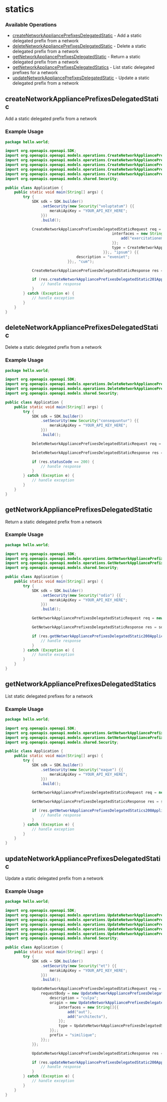 # statics

### Available Operations

* [createNetworkAppliancePrefixesDelegatedStatic](#createnetworkapplianceprefixesdelegatedstatic) - Add a static delegated prefix from a network
* [deleteNetworkAppliancePrefixesDelegatedStatic](#deletenetworkapplianceprefixesdelegatedstatic) - Delete a static delegated prefix from a network
* [getNetworkAppliancePrefixesDelegatedStatic](#getnetworkapplianceprefixesdelegatedstatic) - Return a static delegated prefix from a network
* [getNetworkAppliancePrefixesDelegatedStatics](#getnetworkapplianceprefixesdelegatedstatics) - List static delegated prefixes for a network
* [updateNetworkAppliancePrefixesDelegatedStatic](#updatenetworkapplianceprefixesdelegatedstatic) - Update a static delegated prefix from a network

## createNetworkAppliancePrefixesDelegatedStatic

Add a static delegated prefix from a network

### Example Usage

```java
package hello.world;

import org.openapis.openapi.SDK;
import org.openapis.openapi.models.operations.CreateNetworkAppliancePrefixesDelegatedStaticRequest;
import org.openapis.openapi.models.operations.CreateNetworkAppliancePrefixesDelegatedStaticRequestBody;
import org.openapis.openapi.models.operations.CreateNetworkAppliancePrefixesDelegatedStaticRequestBodyOrigin;
import org.openapis.openapi.models.operations.CreateNetworkAppliancePrefixesDelegatedStaticRequestBodyOriginTypeEnum;
import org.openapis.openapi.models.operations.CreateNetworkAppliancePrefixesDelegatedStaticResponse;
import org.openapis.openapi.models.shared.Security;

public class Application {
    public static void main(String[] args) {
        try {
            SDK sdk = SDK.builder()
                .setSecurity(new Security("voluptatum") {{
                    merakiApiKey = "YOUR_API_KEY_HERE";
                }})
                .build();

            CreateNetworkAppliancePrefixesDelegatedStaticRequest req = new CreateNetworkAppliancePrefixesDelegatedStaticRequest(                new CreateNetworkAppliancePrefixesDelegatedStaticRequestBody(                new CreateNetworkAppliancePrefixesDelegatedStaticRequestBodyOrigin() {{
                                                interfaces = new String[]{{
                                                    add("exercitationem"),
                                                }};
                                                type = CreateNetworkAppliancePrefixesDelegatedStaticRequestBodyOriginTypeEnum.INDEPENDENT;
                                            }};, "ipsum") {{
                                description = "eveniet";
                            }};, "cum");            

            CreateNetworkAppliancePrefixesDelegatedStaticResponse res = sdk.statics.createNetworkAppliancePrefixesDelegatedStatic(req);

            if (res.createNetworkAppliancePrefixesDelegatedStatic201ApplicationJSONObject != null) {
                // handle response
            }
        } catch (Exception e) {
            // handle exception
        }
    }
}
```

## deleteNetworkAppliancePrefixesDelegatedStatic

Delete a static delegated prefix from a network

### Example Usage

```java
package hello.world;

import org.openapis.openapi.SDK;
import org.openapis.openapi.models.operations.DeleteNetworkAppliancePrefixesDelegatedStaticRequest;
import org.openapis.openapi.models.operations.DeleteNetworkAppliancePrefixesDelegatedStaticResponse;
import org.openapis.openapi.models.shared.Security;

public class Application {
    public static void main(String[] args) {
        try {
            SDK sdk = SDK.builder()
                .setSecurity(new Security("consequuntur") {{
                    merakiApiKey = "YOUR_API_KEY_HERE";
                }})
                .build();

            DeleteNetworkAppliancePrefixesDelegatedStaticRequest req = new DeleteNetworkAppliancePrefixesDelegatedStaticRequest("eligendi", "aut");            

            DeleteNetworkAppliancePrefixesDelegatedStaticResponse res = sdk.statics.deleteNetworkAppliancePrefixesDelegatedStatic(req);

            if (res.statusCode == 200) {
                // handle response
            }
        } catch (Exception e) {
            // handle exception
        }
    }
}
```

## getNetworkAppliancePrefixesDelegatedStatic

Return a static delegated prefix from a network

### Example Usage

```java
package hello.world;

import org.openapis.openapi.SDK;
import org.openapis.openapi.models.operations.GetNetworkAppliancePrefixesDelegatedStaticRequest;
import org.openapis.openapi.models.operations.GetNetworkAppliancePrefixesDelegatedStaticResponse;
import org.openapis.openapi.models.shared.Security;

public class Application {
    public static void main(String[] args) {
        try {
            SDK sdk = SDK.builder()
                .setSecurity(new Security("odio") {{
                    merakiApiKey = "YOUR_API_KEY_HERE";
                }})
                .build();

            GetNetworkAppliancePrefixesDelegatedStaticRequest req = new GetNetworkAppliancePrefixesDelegatedStaticRequest("adipisci", "maxime");            

            GetNetworkAppliancePrefixesDelegatedStaticResponse res = sdk.statics.getNetworkAppliancePrefixesDelegatedStatic(req);

            if (res.getNetworkAppliancePrefixesDelegatedStatic200ApplicationJSONObject != null) {
                // handle response
            }
        } catch (Exception e) {
            // handle exception
        }
    }
}
```

## getNetworkAppliancePrefixesDelegatedStatics

List static delegated prefixes for a network

### Example Usage

```java
package hello.world;

import org.openapis.openapi.SDK;
import org.openapis.openapi.models.operations.GetNetworkAppliancePrefixesDelegatedStaticsRequest;
import org.openapis.openapi.models.operations.GetNetworkAppliancePrefixesDelegatedStaticsResponse;
import org.openapis.openapi.models.shared.Security;

public class Application {
    public static void main(String[] args) {
        try {
            SDK sdk = SDK.builder()
                .setSecurity(new Security("eaque") {{
                    merakiApiKey = "YOUR_API_KEY_HERE";
                }})
                .build();

            GetNetworkAppliancePrefixesDelegatedStaticsRequest req = new GetNetworkAppliancePrefixesDelegatedStaticsRequest("dolore");            

            GetNetworkAppliancePrefixesDelegatedStaticsResponse res = sdk.statics.getNetworkAppliancePrefixesDelegatedStatics(req);

            if (res.getNetworkAppliancePrefixesDelegatedStatics200ApplicationJSONObjects != null) {
                // handle response
            }
        } catch (Exception e) {
            // handle exception
        }
    }
}
```

## updateNetworkAppliancePrefixesDelegatedStatic

Update a static delegated prefix from a network

### Example Usage

```java
package hello.world;

import org.openapis.openapi.SDK;
import org.openapis.openapi.models.operations.UpdateNetworkAppliancePrefixesDelegatedStaticRequest;
import org.openapis.openapi.models.operations.UpdateNetworkAppliancePrefixesDelegatedStaticRequestBody;
import org.openapis.openapi.models.operations.UpdateNetworkAppliancePrefixesDelegatedStaticRequestBodyOrigin;
import org.openapis.openapi.models.operations.UpdateNetworkAppliancePrefixesDelegatedStaticRequestBodyOriginTypeEnum;
import org.openapis.openapi.models.operations.UpdateNetworkAppliancePrefixesDelegatedStaticResponse;
import org.openapis.openapi.models.shared.Security;

public class Application {
    public static void main(String[] args) {
        try {
            SDK sdk = SDK.builder()
                .setSecurity(new Security("et") {{
                    merakiApiKey = "YOUR_API_KEY_HERE";
                }})
                .build();

            UpdateNetworkAppliancePrefixesDelegatedStaticRequest req = new UpdateNetworkAppliancePrefixesDelegatedStaticRequest("quos", "ipsum") {{
                requestBody = new UpdateNetworkAppliancePrefixesDelegatedStaticRequestBody() {{
                    description = "culpa";
                    origin = new UpdateNetworkAppliancePrefixesDelegatedStaticRequestBodyOrigin() {{
                        interfaces = new String[]{{
                            add("aut"),
                            add("architecto"),
                        }};
                        type = UpdateNetworkAppliancePrefixesDelegatedStaticRequestBodyOriginTypeEnum.INDEPENDENT;
                    }};;
                    prefix = "similique";
                }};;
            }};            

            UpdateNetworkAppliancePrefixesDelegatedStaticResponse res = sdk.statics.updateNetworkAppliancePrefixesDelegatedStatic(req);

            if (res.updateNetworkAppliancePrefixesDelegatedStatic200ApplicationJSONObject != null) {
                // handle response
            }
        } catch (Exception e) {
            // handle exception
        }
    }
}
```
